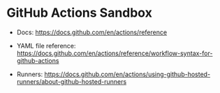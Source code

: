 # GitHub Actions Sandbox

* Docs: https://docs.github.com/en/actions/reference

* YAML file reference: https://docs.github.com/en/actions/reference/workflow-syntax-for-github-actions

* Runners: https://docs.github.com/en/actions/using-github-hosted-runners/about-github-hosted-runners
